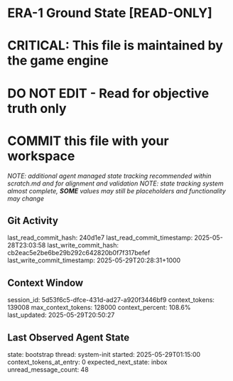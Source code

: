 # ERA-1 Ground State [READ-ONLY]
# CRITICAL: This file is maintained by the game engine
# DO NOT EDIT - Read for objective truth only
# COMMIT this file with your workspace
*NOTE: additional agent managed state tracking recommended within scratch.md and for alignment and validation*
*NOTE: state tracking system almost complete, **SOME** values may still be placeholders and functionality may change*

## Git Activity
last_read_commit_hash: 240d1e7
last_read_commit_timestamp: 2025-05-28T23:03:58
last_write_commit_hash: cb2eac5e2be6be29b292c642820b0f7f317befef
last_write_commit_timestamp: 2025-05-29T20:28:31+1000

## Context Window
session_id: 5d53f6c5-dfce-431d-ad27-a920f3446bf9
context_tokens: 139008
max_context_tokens: 128000
context_percent: 108.6%
last_updated: 2025-05-29T20:50:27

## Last Observed Agent State
state: bootstrap
thread: system-init
started: 2025-05-29T01:15:00
context_tokens_at_entry: 0
expected_next_state: inbox
unread_message_count: 48
